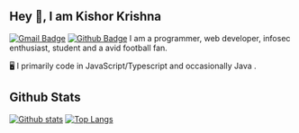 

## Hey 👋, I am Kishor Krishna
[![Gmail Badge](https://img.shields.io/badge/-kishorkrishnak2004@gmail.com-c14438?style=flat&logo=Gmail&logoColor=white&link=mailto:kishorkrishnak2004@gmail.com)](mailto:kishorkrishnak2004@gmail.com) [![Github Badge](https://img.shields.io/badge/-ExoticFormula-grey?style=flat&logo=github&logoColor=white&link=https://github.com/ExoticFormula/)](https://www.github.com/ExoticFormula/) 
I am a programmer, web developer, infosec enthusiast, student and a avid football fan.

🖥️ I primarily code in JavaScript/Typescript and occasionally Java .


## Github Stats

[![Github stats](https://github-readme-stats.vercel.app/api?username=ExoticFormula&show_icons=true&include_all_commits=true)](https://github.com/ExoticFormula/github-readme-stats)
[![Top Langs](https://github-readme-stats.vercel.app/api/top-langs/?username=ExoticFormula&layout=compact)](https://github.com/ExoticFormula/github-readme-stats)
